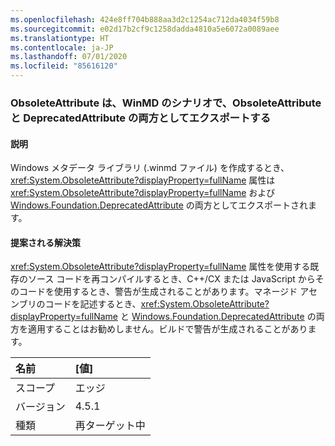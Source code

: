 ```yaml
---
ms.openlocfilehash: 424e8ff704b888aa3d2c1254ac712da4034f59b8
ms.sourcegitcommit: e02d17b2cf9c1258dadda4810a5e6072a0089aee
ms.translationtype: HT
ms.contentlocale: ja-JP
ms.lasthandoff: 07/01/2020
ms.locfileid: "85616120"
---
```

### <a name="obsoleteattribute-exports-as-both-obsoleteattribute-and-deprecatedattribute-in-winmd-scenarios"></a>ObsoleteAttribute は、WinMD のシナリオで、ObsoleteAttribute と DeprecatedAttribute の両方としてエクスポートする

#### <a name="details"></a>説明

Windows メタデータ ライブラリ (.winmd ファイル) を作成するとき、<xref:System.ObsoleteAttribute?displayProperty=fullName> 属性は <xref:System.ObsoleteAttribute?displayProperty=fullName> および [Windows.Foundation.DeprecatedAttribute](https://docs.microsoft.com/uwp/api/windows.foundation.metadata.deprecatedattribute) の両方としてエクスポートされます。

#### <a name="suggestion"></a>提案される解決策

<xref:System.ObsoleteAttribute?displayProperty=fullName> 属性を使用する既存のソース コードを再コンパイルするとき、C++/CX または JavaScript からそのコードを使用するとき、警告が生成されることがあります。マネージド アセンブリのコードを記述するとき、<xref:System.ObsoleteAttribute?displayProperty=fullName> と [Windows.Foundation.DeprecatedAttribute](https://docs.microsoft.com/uwp/api/windows.foundation.metadata.deprecatedattribute) の両方を適用することはお勧めしません。ビルドで警告が生成されることがあります。

| 名前    | [値]       |
|:--------|:------------|
| スコープ   | エッジ        |
| バージョン | 4.5.1       |
| 種類    | 再ターゲット中 |
